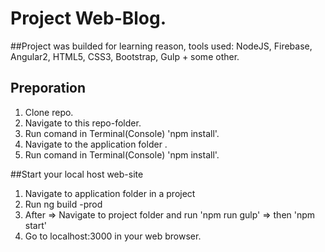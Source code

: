 # Project Web-Blog.

##Project was builded for learning reason, tools used: NodeJS, Firebase, Angular2, HTML5, CSS3, Bootstrap, Gulp + some other. 

## Preporation 
1. Clone repo.
2. Navigate to this repo-folder.
3. Run comand in Terminal(Console) 'npm install'.
4. Navigate to the application folder .
3. Run comand in Terminal(Console) 'npm install'.

##Start your local host web-site
1. Navigate to application folder in a project
2. Run ng build -prod 
3. After => Navigate to project folder and run 'npm run gulp' => then  'npm start'
4. Go to localhost:3000 in your web browser.
